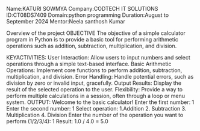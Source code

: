 Name:KATURI SOWMYA Company:CODTECH IT SOLUTIONS ID:CT08DS7409 Domain:python programming Duration:August to September 2024 Mentor:Neela santhosh Kumar

Overview of the project OBJECTIVE The objective of a simple calculator program in Python is to provide a basic tool for performing arithmetic operations such as addition, subtraction, multiplication, and division.

KEYACTIVITIES: User Interaction: Allow users to input numbers and select operations through a simple text-based interface. Basic Arithmetic Operations: Implement core functions to perform addition, subtraction, multiplication, and division. Error Handling: Handle potential errors, such as division by zero or invalid input, gracefully. Output Results: Display the result of the selected operation to the user. Flexibility: Provide a way to perform multiple calculations in a session, often through a loop or menu system. OUTPUT: Welcome to the basic calculator! Enter the first number: 1 Enter the second number: 1 Select operation: 1.Addition 2. Subtraction 3. Multiplication 4. Division Enter the number of the operation you want to perform (1/2/3/4): 1 Result: 1.0 / 4.0 = 5.0
